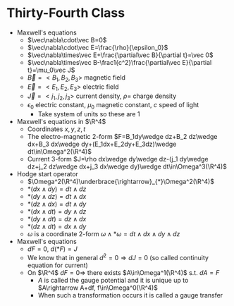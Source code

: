 # Thirty-Fourth Class
* Maxwell's equations
  * $\vec\nabla\cdot\vec B=0$
  * $\vec\nabla\cdot\vec E=\frac{\rho}{\epsilon_0}$
  * $\vec\nabla\times\vec E+\frac{\partial\vec B}{\partial t}=\vec 0$
  * $\vec\nabla\times\vec B-\frac1{c^2}\frac{\partial\vec E}{\partial t}=\mu_0\vec J$
  * $\vec B=<B_1, B_2, B_3>$ magnetic field
  * $\vec E=<E_1, E_2, E_3>$ electric field
  * $\vec J=<j_1, j_2, j_3>$ current density, $\rho=$ charge density
  * $\epsilon_0$ electric constant, $\mu_0$ magnetic constant, $c$ speed of light
    * Take system of units so these are $1$
* Maxwell's equations in $\R^4$
  * Coordinates $x, y, z, t$
  * The electro-magnetic $2$-form $F=B_1dy\wedge dz+B_2 dz\wedge dx+B_3 dx\wedge dy+(E_1dx+E_2dy+E_3dz)\wedge dt\in\Omega^2(\R^4)$
  * Current $3$-form $J=\rho dx\wedge dy\wedge dz-(j_1 dy\wedge dz+j_2 dz\wedge dx+j_3 dx\wedge dy)\wedge dt\in\Omega^3(\R^4)$
* Hodge start operator
  * $\Omega^2(\R^4)\underbrace{\rightarrow}_{*}\Omega^2(\R^4)$
  * $*(dx\wedge dy)=dt\wedge dz$
  * $*(dy\wedge dz)=dt\wedge dx$
  * $*(dz\wedge dx)=dt\wedge dy$
  * $*(dx\wedge dt)=dy\wedge dz$
  * $*(dy\wedge dt)=dz\wedge dx$
  * $*(dz\wedge dt)=dx\wedge dy$
  * $\omega$ is a coordinate $2$-form $\omega\wedge*\omega=dt\wedge dx\wedge dy\wedge dz$
* Maxwell's equations
  * $dF=0$, $d(*F)=J$
  * We know that in general $d^2=0\Rightarrow dJ=0$ (so called continuity equation for current)
  * On $\R^4$ $dF=0\Rightarrow$ there exists $A\in\Omega^1(\R^4)$ s.t. $dA=F$
    * $A$ is called the gauge potential and it is unique up to $A\rightarrow A+df, f\in\Omega^0(\R^4)$
    * When such a transformation occurs it is called a gauge transfer